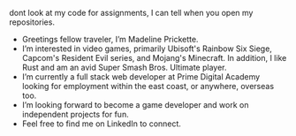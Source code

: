 dont look at my code for assignments, I can tell when you open my repositories.

- Greetings fellow traveler, I’m Madeline Prickette.
- I’m interested in video games, primarily Ubisoft's Rainbow Six Siege, Capcom's Resident Evil series, and Mojang's Minecraft. In addition, I like Rust and am an avid Super Smash Bros. Ultimate player.
- I’m currently a full stack web developer at Prime Digital Academy looking for employment within the east coast, or anywhere, overseas too.
- I’m looking forward to become a game developer and work on independent projects for fun.
- Feel free to find me on LinkedIn to connect.

<!---
madelinePrickette/madelinePrickette is a ✨ special ✨ repository because its `README.md` (this file) appears on your GitHub profile.
You can click the Preview link to take a look at your changes.
--->
